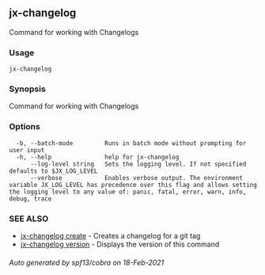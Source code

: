 ## jx-changelog

Command for working with Changelogs

### Usage

```
jx-changelog
```

### Synopsis

Command for working with Changelogs

### Options

```
  -b, --batch-mode         Runs in batch mode without prompting for user input
  -h, --help               help for jx-changelog
      --log-level string   Sets the logging level. If not specified defaults to $JX_LOG_LEVEL
      --verbose            Enables verbose output. The environment variable JX_LOG_LEVEL has precedence over this flag and allows setting the logging level to any value of: panic, fatal, error, warn, info, debug, trace
```

### SEE ALSO

* [jx-changelog create](jx-changelog_create.md)	 - Creates a changelog for a git tag
* [jx-changelog version](jx-changelog_version.md)	 - Displays the version of this command

###### Auto generated by spf13/cobra on 18-Feb-2021
